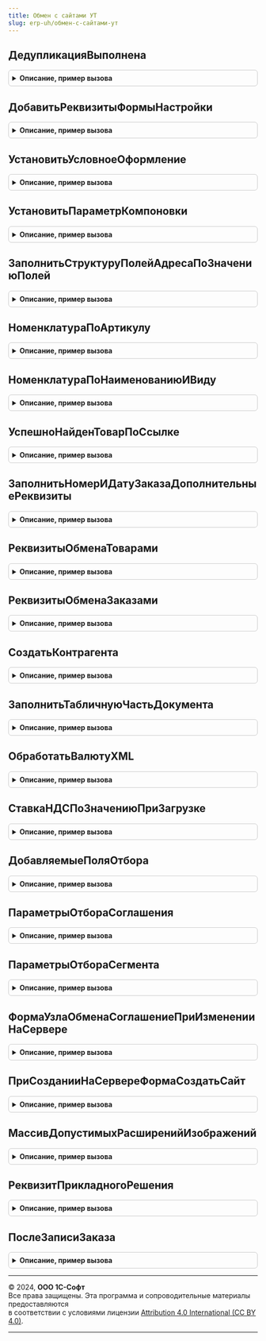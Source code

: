 ```yaml
---
title: Обмен с сайтами УТ
slug: erp-uh/обмен-с-сайтами-ут
---
```



## ДедупликацияВыполнена
<details style="margin: 1em 0; padding: 0.5em; border: 1px solid #ccc; border-radius: 6px;">

<summary style="font-weight: bold; cursor: pointer;">Описание, пример вызова</summary>

```bsl

// Возвращает признак того, что данные перенесены в новый регистр
//
// Возвращаемое значение:
//  см. РаботаСФайламиСлужебныйПовтИсп.ДедупликацияВыполнена
//
Функция ДедупликацияВыполнена() Экспорт
```

Пример вызова
```bsl
Результат = ОбменССайтамиУТ.ДедупликацияВыполнена() 
```
</details>

## ДобавитьРеквизитыФормыНастройки
<details style="margin: 1em 0; padding: 0.5em; border: 1px solid #ccc; border-radius: 6px;">

<summary style="font-weight: bold; cursor: pointer;">Описание, пример вызова</summary>

```bsl

// Добавляет в форму настроек обмена с сайтом реквизиты
// необходимые для выгрузки товаров и загрузки заказов.
//
// Параметры:
//  Форма - ФормаКлиентскогоПриложения - форму узла плана обмена "Обмен с сайтом".
//
Процедура ДобавитьРеквизитыФормыНастройки(Форма) Экспорт
```

Пример вызова
```bsl
ОбменССайтамиУТ.ДобавитьРеквизитыФормыНастройки(Форма) 
```
</details>

## УстановитьУсловноеОформление
<details style="margin: 1em 0; padding: 0.5em; border: 1px solid #ccc; border-radius: 6px;">

<summary style="font-weight: bold; cursor: pointer;">Описание, пример вызова</summary>

```bsl

// Устанавливает условное оформление формы узла плана обмена
//
// Параметры
//  Форма - управляемая форма - форма узла плана обмена "Обмен с сайтом".
//
Процедура УстановитьУсловноеОформление(Форма) Экспорт
```

Пример вызова
```bsl
ОбменССайтамиУТ.УстановитьУсловноеОформление(Форма) 
```
</details>

## УстановитьПараметрКомпоновки
<details style="margin: 1em 0; padding: 0.5em; border: 1px solid #ccc; border-radius: 6px;">

<summary style="font-weight: bold; cursor: pointer;">Описание, пример вызова</summary>

```bsl

// Устанавливает параметр компоновки
//
// Параметры:
//  ПараметрыКомпоновки  - ПараметрыСхемыКомпоновкиДанных - в них будет добавлен новый параметр.
//  ИмяПараметра         - Строка - имя параметра компоновки данных.
//  ЗначениеПараметра    - Произвольный - значение параметра компоновки данных.
//
Процедура УстановитьПараметрКомпоновки(ПараметрыКомпоновки, ИмяПараметра, ЗначениеПараметра) Экспорт
```

Пример вызова
```bsl
ОбменССайтамиУТ.УстановитьПараметрКомпоновки(ПараметрыКомпоновки, ИмяПараметра, ЗначениеПараметра) 
```
</details>

## ЗаполнитьСтруктуруПолейАдресаПоЗначениюПолей
<details style="margin: 1em 0; padding: 0.5em; border: 1px solid #ccc; border-radius: 6px;">

<summary style="font-weight: bold; cursor: pointer;">Описание, пример вызова</summary>

```bsl

// Заполнение Реквизитов Адреса по строке XTDO
//  СкладАдрес - Структура, в которой необходимо представить адресную информацию о складе
//        Поля структуры: ПочтовыйИндекс, Страна, Регион, Район, НаселенныйПункт, Город,Улица, Дом, Корпус, Квартира
//  ЗначениеПолей - Значение полей адреса
Процедура ЗаполнитьСтруктуруПолейАдресаПоЗначениюПолей(СкладАдрес, ЗначениеПолей) Экспорт
```

Пример вызова
```bsl
ОбменССайтамиУТ.ЗаполнитьСтруктуруПолейАдресаПоЗначениюПолей(СкладАдрес, ЗначениеПолей) 
```
</details>

## НоменклатураПоАртикулу
<details style="margin: 1em 0; padding: 0.5em; border: 1px solid #ccc; border-radius: 6px;">

<summary style="font-weight: bold; cursor: pointer;">Описание, пример вызова</summary>

```bsl

// Ищет номенклатуру по артикулу.
//
// Параметры:
//  Артикул     - Строка.
//
// Возвращаемое значение:
//   СправочникСсылка.Номенклатура, Неопределено - ссылка на найденный элемент справочника Номенклатура, Неорпределено, если не найдено.
//
Функция НоменклатураПоАртикулу(Артикул) Экспорт
```

Пример вызова
```bsl
Результат = ОбменССайтамиУТ.НоменклатураПоАртикулу(Артикул) 
```
</details>

## НоменклатураПоНаименованиюИВиду
<details style="margin: 1em 0; padding: 0.5em; border: 1px solid #ccc; border-radius: 6px;">

<summary style="font-weight: bold; cursor: pointer;">Описание, пример вызова</summary>

```bsl

// Ищет номенклатуру по наименованию и виду номенклатуры.
//
// Параметры:
//  Наименование     - Строка - наименование, используемое для поиска.
//  ВидНоменклатуры  - СправочникСсылка.ВидыНоменклатуры - вид номенклатуры, по которому выполняется поиск
//
// Возвращаемое значение:
//   СправочникСсылка.Номенклатура, Неопределено - ссылка на найденный элемент справочника Номенклатура, Неопределено, если не найдено.
//
Функция НоменклатураПоНаименованиюИВиду(Наименование, ВидНоменклатуры) Экспорт
```

Пример вызова
```bsl
Результат = ОбменССайтамиУТ.НоменклатураПоНаименованиюИВиду(Наименование, ВидНоменклатуры) 
```
</details>

## УспешноНайденТоварПоСсылке
<details style="margin: 1em 0; padding: 0.5em; border: 1px solid #ccc; border-radius: 6px;">

<summary style="font-weight: bold; cursor: pointer;">Описание, пример вызова</summary>

```bsl

// Ищет номенклатуру по уникальному идентификатору
//
// Параметры:
//  Номенклатура                      - СправочникСсылка.Номенклатура - найденная номенклатура будет помещена в данный параметр.
//  ДанныеНоменклатуры                - Структура - содержит данные о номенклатуре, в частности свойство ИД, по которому будет выполняться поиск.
//  ПрикладныеПараметры               - Структура - содержит параметры узла обмена с сайтом.
//  УникальныйИдентификаторКорректен  - Булево - признак того, что уникальный идентификатор в данных номенклатуры был корректным
//
// Возвращаемое значение:
//   Булево   - признак того, что номенклатура успешно найдена
//
Функция УспешноНайденТоварПоСсылке(Номенклатура, ДанныеНоменклатуры, ПрикладныеПараметры, УникальныйИдентификаторКорректен) Экспорт
```

Пример вызова
```bsl
Результат = ОбменССайтамиУТ.УспешноНайденТоварПоСсылке(Номенклатура, ДанныеНоменклатуры, ПрикладныеПараметры, УникальныйИдентификаторКорректен) 
```
</details>

## ЗаполнитьНомерИДатуЗаказаДополнительныеРеквизиты
<details style="margin: 1em 0; padding: 0.5em; border: 1px solid #ccc; border-radius: 6px;">

<summary style="font-weight: bold; cursor: pointer;">Описание, пример вызова</summary>

```bsl

// Заполняет дополнительные реквизиты документа "Заказ клиента" соответствующие номеру и дате заказа с сайта
//
// Параметры:
//  ДокументОбъект      - ДокументОбъект.ЗаказКлиента - документ, дополнительные реквизиты которого необходимо обновить
//  РеквизитыЗаказа     - Структура - содержит информацию о данных заказа, полученных с сайта.
//  ПрикладныеПараметры - Структура - содержит информацию настройках обмена, выполненных в форме узла.
//
Процедура ЗаполнитьНомерИДатуЗаказаДополнительныеРеквизиты(ДокументОбъект, РеквизитыЗаказа, ПрикладныеПараметры) Экспорт
```

Пример вызова
```bsl
ОбменССайтамиУТ.ЗаполнитьНомерИДатуЗаказаДополнительныеРеквизиты(ДокументОбъект, РеквизитыЗаказа, ПрикладныеПараметры) 
```
</details>

## РеквизитыОбменаТоварами
<details style="margin: 1em 0; padding: 0.5em; border: 1px solid #ccc; border-radius: 6px;">

<summary style="font-weight: bold; cursor: pointer;">Описание, пример вызова</summary>

```bsl

// Заполняет массив реквизитов формы узла обмена с сайтами, отвечающих за настройки выгрузки товаров.
//
// Возвращаемое значение:
//   Массив  - массив реквизитов формы узла обмена с сайтами, отвечающих за настройки выгрузки товаров.
//
Функция РеквизитыОбменаТоварами() Экспорт
```

Пример вызова
```bsl
Результат = ОбменССайтамиУТ.РеквизитыОбменаТоварами() 
```
</details>

## РеквизитыОбменаЗаказами
<details style="margin: 1em 0; padding: 0.5em; border: 1px solid #ccc; border-radius: 6px;">

<summary style="font-weight: bold; cursor: pointer;">Описание, пример вызова</summary>

```bsl

// Заполняет массив реквизитов формы узла обмена с сайтами, отвечающих за настройки выгрузки товаров.
//
// Возвращаемое значение:
//   Массив  - массив реквизитов формы узла обмена с сайтами, отвечающих за настройки обмена заказами.
//
Функция РеквизитыОбменаЗаказами() Экспорт
```

Пример вызова
```bsl
Результат = ОбменССайтамиУТ.РеквизитыОбменаЗаказами() 
```
</details>

## СоздатьКонтрагента
<details style="margin: 1em 0; padding: 0.5em; border: 1px solid #ccc; border-radius: 6px;">

<summary style="font-weight: bold; cursor: pointer;">Описание, пример вызова</summary>

```bsl

// Создает нового контрагента
//
// Параметры:
//  ДанныеКонтрагента        - Структура - содержит данные покупателя с сайта.
//  ПрикладныеПараметры      - Структура - содержит информацию настройках обмена, выполненных в форме узла.
//  ОписаниеОшибки           - Строка - в нее записывается текст ошибки, которая может возникнуть при создании нового контрагента.
//  СтруктураСвойстваЗаказа  - Структура - содержит свойства заказа с сайта.
//
// Возвращаемое значение:
//   СправочникСсылка.Контрагент   - ссылка на вновь созданного контрагента
//
Функция СоздатьКонтрагента(ДанныеКонтрагента, ПрикладныеПараметры, ОписаниеОшибки, СтруктураСвойстваЗаказа) Экспорт
```

Пример вызова
```bsl
Результат = ОбменССайтамиУТ.СоздатьКонтрагента(ДанныеКонтрагента, ПрикладныеПараметры, ОписаниеОшибки, СтруктураСвойстваЗаказа) 
```
</details>

## ЗаполнитьТабличнуюЧастьДокумента
<details style="margin: 1em 0; padding: 0.5em; border: 1px solid #ccc; border-radius: 6px;">

<summary style="font-weight: bold; cursor: pointer;">Описание, пример вызова</summary>

```bsl

// Заполняет табличную часть "Товары" документа "Заказ клиента".
//
// Параметры:
//  Документ            - ДокументОбъект.ЗаказКлиента - документ, чья табличная часть "Товары" будет заполнена.
//  ТаблицаТоваровСайт  - ТаблицаЗначений - таблица заказанных товаров по данным с сайта.
//  ПрикладныеПараметры - Структура - содержит информацию настройках обмена, выполненных в форме узла.
//
Процедура ЗаполнитьТабличнуюЧастьДокумента(Документ, ТаблицаТоваровСайт, ПрикладныеПараметры) Экспорт
```

Пример вызова
```bsl
ОбменССайтамиУТ.ЗаполнитьТабличнуюЧастьДокумента(Документ, ТаблицаТоваровСайт, ПрикладныеПараметры) 
```
</details>

## ОбработатьВалютуXML
<details style="margin: 1em 0; padding: 0.5em; border: 1px solid #ccc; border-radius: 6px;">

<summary style="font-weight: bold; cursor: pointer;">Описание, пример вызова</summary>

```bsl

// Ищет валюту по коду валюту, переданному с сайта.
// Если валюту найти не удалось, получает валюту регламентированного учета.
//
// Параметры:
//  Валюта           - СправочникСсылка.Валюта - в данный параметр устанавливается найденная валюта
//  КодВалютыСтрока  - Строка - код валюты, по которому выполняется поиск.
//
Процедура ОбработатьВалютуXML(Валюта, КодВалютыСтрока) Экспорт
```

Пример вызова
```bsl
ОбменССайтамиУТ.ОбработатьВалютуXML(Валюта, КодВалютыСтрока) 
```
</details>

## СтавкаНДСПоЗначениюПриЗагрузке
<details style="margin: 1em 0; padding: 0.5em; border: 1px solid #ccc; border-radius: 6px;">

<summary style="font-weight: bold; cursor: pointer;">Описание, пример вызова</summary>

```bsl

// Получает значение ставки НДС по строковому значению, переданному с сайта.
//
// Параметры:
//  СтавкаНалогаСтрока - Строка - строковое представление ставки НДС
//
// Возвращаемое значение:
//   ПеречислениеСсылка.СтавкиНДС   - найденное по строковому описанию значение ставки НДС
//
Функция СтавкаНДСПоЗначениюПриЗагрузке(СтавкаНалогаСтрока) Экспорт
```

Пример вызова
```bsl
Результат = ОбменССайтамиУТ.СтавкаНДСПоЗначениюПриЗагрузке(СтавкаНалогаСтрока) 
```
</details>

## ДобавляемыеПоляОтбора
<details style="margin: 1em 0; padding: 0.5em; border: 1px solid #ccc; border-radius: 6px;">

<summary style="font-weight: bold; cursor: pointer;">Описание, пример вызова</summary>

```bsl

// Возвращает пустую таблицу значений, в которую будут добавляться дополнительные поля отбора
//
Функция ДобавляемыеПоляОтбора() Экспорт
```

Пример вызова
```bsl
Результат = ОбменССайтамиУТ.ДобавляемыеПоляОтбора() 
```
</details>

## ПараметрыОтбораСоглашения
<details style="margin: 1em 0; padding: 0.5em; border: 1px solid #ccc; border-radius: 6px;">

<summary style="font-weight: bold; cursor: pointer;">Описание, пример вызова</summary>

```bsl

// Возвращает массив структур по которым происходит отбор соглашения
//
Функция ПараметрыОтбораСоглашения() Экспорт
```

Пример вызова
```bsl
Результат = ОбменССайтамиУТ.ПараметрыОтбораСоглашения() 
```
</details>

## ПараметрыОтбораСегмента
<details style="margin: 1em 0; padding: 0.5em; border: 1px solid #ccc; border-radius: 6px;">

<summary style="font-weight: bold; cursor: pointer;">Описание, пример вызова</summary>

```bsl

// Возвращает массив структур по которым происходит отбор сегмента номенклатуры
//
Функция ПараметрыОтбораСегмента() Экспорт
```

Пример вызова
```bsl
Результат = ОбменССайтамиУТ.ПараметрыОтбораСегмента() 
```
</details>

## ФормаУзлаОбменаСоглашениеПриИзмененииНаСервере
<details style="margin: 1em 0; padding: 0.5em; border: 1px solid #ccc; border-radius: 6px;">

<summary style="font-weight: bold; cursor: pointer;">Описание, пример вызова</summary>

```bsl

Процедура ФормаУзлаОбменаСоглашениеПриИзмененииНаСервере(Форма, ЭтоЧтение = Ложь) Экспорт
```

Пример вызова
```bsl
ОбменССайтамиУТ.ФормаУзлаОбменаСоглашениеПриИзмененииНаСервере(Форма, ЭтоЧтение);
```
</details>

## ПриСозданииНаСервереФормаСоздатьСайт
<details style="margin: 1em 0; padding: 0.5em; border: 1px solid #ccc; border-radius: 6px;">

<summary style="font-weight: bold; cursor: pointer;">Описание, пример вызова</summary>

```bsl

Процедура ПриСозданииНаСервереФормаСоздатьСайт(Форма) Экспорт
```

Пример вызова
```bsl
ОбменССайтамиУТ.ПриСозданииНаСервереФормаСоздатьСайт(Форма) 
```
</details>

## МассивДопустимыхРасширенийИзображений
<details style="margin: 1em 0; padding: 0.5em; border: 1px solid #ccc; border-radius: 6px;">

<summary style="font-weight: bold; cursor: pointer;">Описание, пример вызова</summary>

```bsl

Функция МассивДопустимыхРасширенийИзображений() Экспорт
```

Пример вызова
```bsl
Результат = ОбменССайтамиУТ.МассивДопустимыхРасширенийИзображений() 
```
</details>

## РеквизитПрикладногоРешения
<details style="margin: 1em 0; padding: 0.5em; border: 1px solid #ccc; border-radius: 6px;">

<summary style="font-weight: bold; cursor: pointer;">Описание, пример вызова</summary>

```bsl

// Возвращает значение реквизита, который был добавлен на форму узла плана обмена
// добавленный реквизит формы не является реквизитом плана обмена
//Параметры
//	Узел - ПланОбмена.ОбменССайтом.Ссылка
//	ИмяРеквизита - имя реквизита, добавленного на форму
//Возвращаемое значение
// Значение реквизита, которое было выбрано в форме узла
//
Функция РеквизитПрикладногоРешения(Узел, ИмяРеквизита) Экспорт
```

Пример вызова
```bsl
Результат = ОбменССайтамиУТ.РеквизитПрикладногоРешения(Узел, ИмяРеквизита) 
```
</details>

## ПослеЗаписиЗаказа
<details style="margin: 1em 0; padding: 0.5em; border: 1px solid #ccc; border-radius: 6px;">

<summary style="font-weight: bold; cursor: pointer;">Описание, пример вызова</summary>

```bsl

// Выполняет дополнительные процедуры после записи заказа.
//
// Параметры:
//   ЗаказПокупателя - ДокументСсылка - ссылка на документ ЗаказПокупателя.
//   ПрикладныеПараметры - Структура - прикладные параметры обмена.
//   СвойстваЗаказа - Соответствие - содержит строковое представления свойств (ключ) и значений (значение) заказа.
//
Процедура ПослеЗаписиЗаказа(ЗаказПокупателя, ПрикладныеПараметры, СвойстваЗаказа) Экспорт
```

Пример вызова
```bsl
ОбменССайтамиУТ.ПослеЗаписиЗаказа(ЗаказПокупателя, ПрикладныеПараметры, СвойстваЗаказа) 
```
</details>

---

© 2024, **ООО 1С-Софт**  
Все права защищены. Эта программа и сопроводительные материалы предоставляются  
в соответствии с условиями лицензии [Attribution 4.0 International (CC BY 4.0)](https://creativecommons.org/licenses/by/4.0/legalcode).

---
